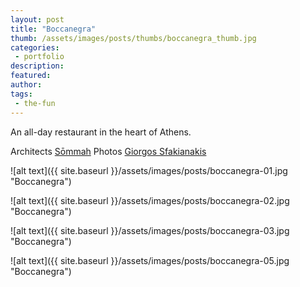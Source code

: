 ```yaml
---
layout: post
title: "Boccanegra"
thumb: /assets/images/posts/thumbs/boccanegra_thumb.jpg
categories:
 - portfolio
description:
featured:
author: 
tags:
 - the-fun
---
```


An all-day restaurant in the heart of Athens.

<p class="credits">
    <span class="title">Architects</span>
        <span class="contributor"><a href="http://wearesommah.com/">Sōmmah</a></span>
    <span class="title">Photos</span>
        <span class="contributor"><a href="http://www.giorgossfakianakis.com/">Giorgos Sfakianakis</a></span>
</p>

![alt text]({{ site.baseurl }}/assets/images/posts/boccanegra-01.jpg "Boccanegra")

![alt text]({{ site.baseurl }}/assets/images/posts/boccanegra-02.jpg "Boccanegra")

![alt text]({{ site.baseurl }}/assets/images/posts/boccanegra-03.jpg "Boccanegra")

![alt text]({{ site.baseurl }}/assets/images/posts/boccanegra-05.jpg "Boccanegra")
